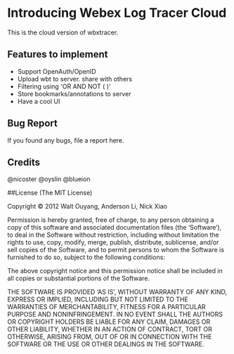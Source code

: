 # Introducing Webex Log Tracer Cloud
This is the cloud version of wbxtracer.

## Features to implement
* Support OpenAuth/OpenID
* Upload wbt to server. share with others
* Filtering using 'OR AND NOT ( )'
* Store bookmarks/annotations to server
* Have a cool UI


## Bug Report
If you found any bugs, file a report here.


## Credits
@nicoster @oyslin @blueion

##License
(The MIT License)

Copyright © 2012 Walt Ouyang, Anderson Li, Nick Xiao

Permission is hereby granted, free of charge, to any person obtaining a copy of this software and associated documentation files (the ‘Software’), to deal in the Software without restriction, including without limitation the rights to use, copy, modify, merge, publish, distribute, sublicense, and/or sell copies of the Software, and to permit persons to whom the Software is furnished to do so, subject to the following conditions:

The above copyright notice and this permission notice shall be included in all copies or substantial portions of the Software.

THE SOFTWARE IS PROVIDED ‘AS IS’, WITHOUT WARRANTY OF ANY KIND, EXPRESS OR IMPLIED, INCLUDING BUT NOT LIMITED TO THE WARRANTIES OF MERCHANTABILITY, FITNESS FOR A PARTICULAR PURPOSE AND NONINFRINGEMENT. IN NO EVENT SHALL THE AUTHORS OR COPYRIGHT HOLDERS BE LIABLE FOR ANY CLAIM, DAMAGES OR OTHER LIABILITY, WHETHER IN AN ACTION OF CONTRACT, TORT OR OTHERWISE, ARISING FROM, OUT OF OR IN CONNECTION WITH THE SOFTWARE OR THE USE OR OTHER DEALINGS IN THE SOFTWARE.

